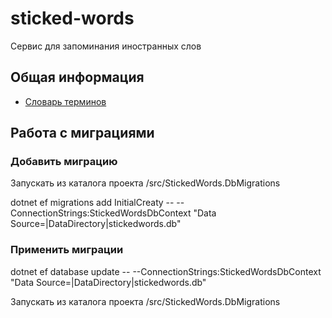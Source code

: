 # sticked-words
Сервис для запоминания иностранных слов

## Общая информация

- [Словарь терминов](./docs/glossary.md)

## Работа с миграциями

### Добавить миграцию

Запускать из каталога проекта /src/StickedWords.DbMigrations

dotnet ef migrations add InitialCreatу -- --ConnectionStrings:StickedWordsDbContext "Data Source=|DataDirectory|stickedwords.db"

### Применить миграции

dotnet ef database update -- --ConnectionStrings:StickedWordsDbContext "Data Source=|DataDirectory|stickedwords.db"

Запускать из каталога проекта /src/StickedWords.DbMigrations
